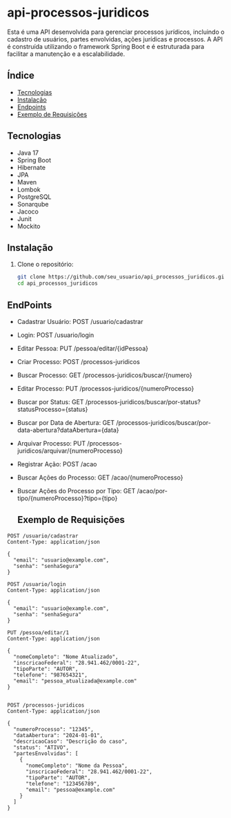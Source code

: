 # api-processos-juridicos

Esta é uma API desenvolvida para gerenciar processos jurídicos, incluindo o cadastro de usuários, partes envolvidas, ações jurídicas e processos. A API é construída utilizando o framework Spring Boot e é estruturada para facilitar a manutenção e a escalabilidade.

## Índice

- [Tecnologias](#tecnologias)
- [Instalação](#instalação)
- [Endpoints](#endpoints)
- [Exemplo de Requisições](#exemplo-de-requisições)

## Tecnologias

- Java 17
- Spring Boot
- Hibernate
- JPA
- Maven
- Lombok
- PostgreSQL
- Sonarqube
- Jacoco
- Junit
- Mockito


## Instalação

1. Clone o repositório:

   ```bash
   git clone https://github.com/seu_usuario/api_processos_juridicos.git
   cd api_processos_juridicos

## EndPoints
- Cadastrar Usuário: POST /usuario/cadastrar
- Login: POST /usuario/login
- Editar Pessoa: PUT /pessoa/editar/{idPessoa}
- Criar Processo: POST /processos-juridicos
- Buscar Processo: GET /processos-juridicos/buscar/{numero}
- Editar Processo: PUT /processos-juridicos/{numeroProcesso}
- Buscar por Status: GET /processos-juridicos/buscar/por-status?statusProcesso={status}
- Buscar por Data de Abertura: GET /processos-juridicos/buscar/por-data-abertura?dataAbertura={data}
- Arquivar Processo: PUT /processos-juridicos/arquivar/{numeroProcesso}
- Registrar Ação: POST /acao
- Buscar Ações do Processo: GET /acao/{numeroProcesso}
- Buscar Ações do Processo por Tipo: GET /acao/por-tipo/{numeroProcesso}?tipo={tipo}

  ## Exemplo de Requisições
```
POST /usuario/cadastrar
Content-Type: application/json

{
  "email": "usuario@example.com",
  "senha": "senhaSegura"
}

```


```
POST /usuario/login
Content-Type: application/json

{
  "email": "usuario@example.com",
  "senha": "senhaSegura"
}

```


```
PUT /pessoa/editar/1
Content-Type: application/json

{
  "nomeCompleto": "Nome Atualizado",
  "inscricaoFederal": "28.941.462/0001-22",
  "tipoParte": "AUTOR",
  "telefone": "987654321",
  "email": "pessoa_atualizada@example.com"
}


```

```
POST /processos-juridicos
Content-Type: application/json

{
  "numeroProcesso": "12345",
  "dataAbertura": "2024-01-01",
  "descricaoCaso": "Descrição do caso",
  "status": "ATIVO",
  "partesEnvolvidas": [
    {
      "nomeCompleto": "Nome da Pessoa",
      "inscricaoFederal": "28.941.462/0001-22",
      "tipoParte": "AUTOR",
      "telefone": "123456789",
      "email": "pessoa@example.com"
    }
  ]
}

```
  
